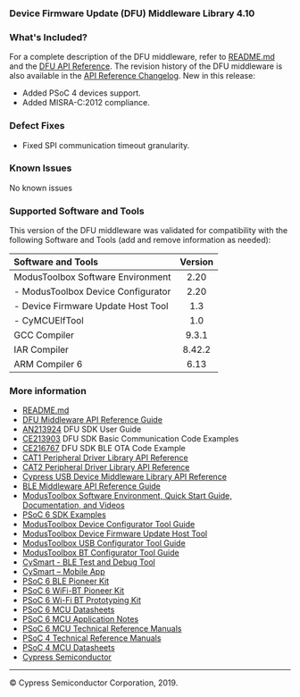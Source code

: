 ### Device Firmware Update (DFU) Middleware Library 4.10
 
### What's Included?

For a complete description of the DFU middleware, refer to [README.md](./README.md)
and the [DFU API Reference](https://cypresssemiconductorco.github.io/dfu/dfu_sdk_api_reference_manual/html/index.html).
The revision history of the DFU middleware is also available in the [API Reference Changelog](https://cypresssemiconductorco.github.io/dfu/dfu_sdk_api_reference_manual/html/index.html#group_dfu_changelog).
New in this release:

* Added PSoC 4 devices support.
* Added MISRA-C:2012 compliance.

### Defect Fixes

* Fixed SPI communication timeout granularity.

### Known Issues

No known issues

### Supported Software and Tools

This version of the DFU middleware was validated for compatibility with the following Software and Tools (add and remove information as needed):

| Software and Tools                        | Version |
| :---                                      | :----:  |
| ModusToolbox Software Environment         | 2.20    |
| - ModusToolbox Device Configurator        | 2.20    |
| - Device Firmware Update Host Tool        | 1.3     |
| - CyMCUElfTool                            | 1.0     |
| GCC Compiler                              | 9.3.1   |
| IAR Compiler                              | 8.42.2  |
| ARM Compiler 6                            | 6.13    |

### More information

* [README.md](./README.md)
* [DFU Middleware API Reference Guide](https://cypresssemiconductorco.github.io/dfu/dfu_sdk_api_reference_manual/html/index.html)
* [AN213924](http://www.cypress.com/an213924) DFU SDK User Guide
* [CE213903](http://www.cypress.com/ce213903) DFU SDK Basic Communication Code Examples
* [CE216767](http://www.cypress.com/ce216767) DFU SDK BLE OTA Code Example
* [CAT1 Peripheral Driver Library API Reference](https://cypresssemiconductorco.github.io/mtb-pdl-cat1/pdl_api_reference_manual/html/index.html)
* [CAT2 Peripheral Driver Library API Reference](https://cypresssemiconductorco.github.io/mtb-pdl-cat2/pdl_api_reference_manual/html/index.html)
* [Cypress USB Device Middleware Library API Reference](https://cypresssemiconductorco.github.io/usbdev/usbfs_dev_api_reference_manual/html/index.html)
* [BLE Middleware API Reference Guide](https://cypresssemiconductorco.github.io/middleware-ble/ble_api_reference_manual/html/index.html)
* [ModusToolbox Software Environment, Quick Start Guide, Documentation, and Videos](https://www.cypress.com/products/modustoolbox-software-environment)
* [PSoC 6 SDK Examples](https://github.com/cypresssemiconductorco/Code-Examples-for-the-ModusToolbox-PSoC-6-SDK)
* [ModusToolbox Device Configurator Tool Guide](https://www.cypress.com/ModusToolboxDeviceConfig)
* [ModusToolbox Device Firmware Update Host Tool](https://www.cypress.com/ModusToolboxDFUHostTool)
* [ModusToolbox USB Configurator Tool Guide](https://www.cypress.com/ModusToolboxUSBConfig)
* [ModusToolbox BT Configurator Tool Guide](https://www.cypress.com/ModusToolboxBLEConfig)
* [CySmart - BLE Test and Debug Tool](http://www.cypress.com/documentation/software-and-drivers/cysmart-bluetooth-le-test-and-debug-tool)
* [CySmart – Mobile App](https://www.cypress.com/documentation/software-and-drivers/cysmart-mobile-app)
* [PSoC 6 BLE Pioneer Kit](http://www.cypress.com/CY8CKIT-062-BLE)
* [PSoC 6 WiFi-BT Pioneer Kit](http://www.cypress.com/CY8CKIT-062-WiFi-BT)
* [PSoC 6 Wi-Fi BT Prototyping Kit](http://www.cypress.com/cy8cproto-062-4343w)
* [PSoC 6 MCU Datasheets](http://www.cypress.com/psoc6ds)
* [PSoC 6 MCU Application Notes](http://www.cypress.com/psoc6an)
* [PSoC 6 MCU Technical Reference Manuals](http://www.cypress.com/psoc6trm)
* [PSoC 4 Technical Reference Manuals](https://www.cypress.com/search/all?f%5B0%5D=meta_type%3Atechnical_documents&f%5B1%5D=resource_meta_type%3A583&f%5B2%5D=field_related_products%3A1314)
* [PSoC 4 MCU Datasheets](https://www.cypress.com/search/all?f%5B0%5D=meta_type%3Atechnical_documents&f%5B1%5D=field_related_products%3A1297&f%5B2%5D=resource_meta_type%3A575)
* [Cypress Semiconductor](http://www.cypress.com)

---
© Cypress Semiconductor Corporation, 2019.

